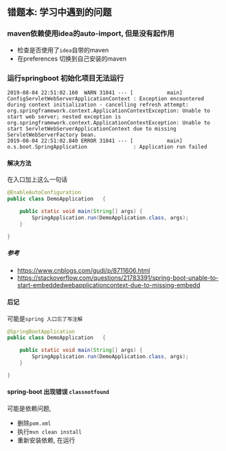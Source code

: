 ## 错题本: 学习中遇到的问题


### maven依赖使用idea的auto-import, 但是没有起作用

- 检查是否使用了`idea`自带的maven
- 在preferences 切换到自己安装的maven


### 运行springboot 初始化项目无法运行

```
2019-08-04 22:51:02.160  WARN 31841 --- [           main] ConfigServletWebServerApplicationContext : Exception encountered during context initialization - cancelling refresh attempt: org.springframework.context.ApplicationContextException: Unable to start web server; nested exception is org.springframework.context.ApplicationContextException: Unable to start ServletWebServerApplicationContext due to missing ServletWebServerFactory bean.
2019-08-04 22:51:02.840 ERROR 31841 --- [           main] o.s.boot.SpringApplication               : Application run failed
```

#### 解决方法

在入口加上这么一句话

```java
@EnableAutoConfiguration
public class DemoApplication   {

    public static void main(String[] args) {
        SpringApplication.run(DemoApplication.class, args);
    }

}
```

##### 参考

- https://www.cnblogs.com/gudi/p/8711606.html
- https://stackoverflow.com/questions/21783391/spring-boot-unable-to-start-embeddedwebapplicationcontext-due-to-missing-embedd



#### 后记

可能是`spring 入口忘了写注解`

```java
@SpringBootApplication
public class DemoApplication   {

    public static void main(String[] args) {
        SpringApplication.run(DemoApplication.class, args);
    }

}
```



#### spring-boot 出现错误 `classnotfound`

可能是依赖问题,

- 删除`pom.xml`
- 执行`mvn clean install`
- 重新安装依赖, 在运行

